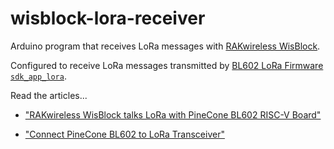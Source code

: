 # wisblock-lora-receiver

Arduino program that receives LoRa messages with [RAKwireless WisBlock](https://docs.rakwireless.com/Product-Categories/WisBlock/Quickstart/).

Configured to receive LoRa messages transmitted by [BL602 LoRa Firmware `sdk_app_lora`](https://github.com/lupyuen/bl_iot_sdk/blob/lora/customer_app/sdk_app_lora).

Read the articles...

-   ["RAKwireless WisBlock talks LoRa with PineCone BL602 RISC-V Board"](https://lupyuen.github.io/articles/wisblock)

-   ["Connect PineCone BL602 to LoRa Transceiver"](https://lupyuen.github.io/articles/lora)
